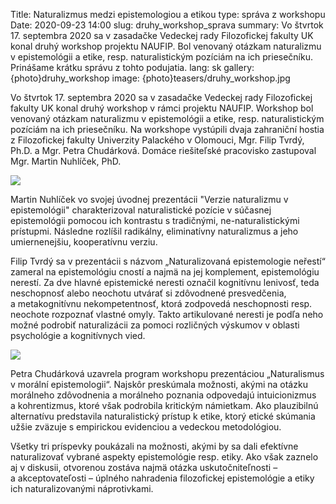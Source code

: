 Title: Naturalizmus medzi epistemologiou a etikou
type: správa z workshopu
Date: 2020-09-23 14:00
slug: druhy_workshop_sprava
summary: Vo štvrtok 17. septembra 2020 sa v zasadačke Vedeckej rady Filozofickej fakulty UK konal druhý workshop projektu NAUFIP. Bol venovaný otázkam naturalizmu v epistemológii a etike, resp. naturalistickým pozíciám na ich priesečníku. Prinášame krátku správu z tohto podujatia.
lang: sk
gallery: {photo}druhy_workshop
image: {photo}teasers/druhy_workshop.jpg


Vo štvrtok 17. septembra 2020 sa v zasadačke Vedeckej rady Filozofickej fakulty
UK konal druhý workshop v rámci projektu NAUFIP. Workshop bol venovaný otázkam
naturalizmu v epistemológii a etike, resp. naturalistickým pozíciám na ich
priesečníku. Na workshope vystúpili dvaja zahraniční hostia z Filozofickej
fakulty Univerzity Palackého v Olomouci, Mgr. Filip Tvrdý, Ph.D. a Mgr. Petra
Chudárková. Domáce riešiteľské pracovisko zastupoval Mgr. Martin Nuhlíček, PhD.

<img class="left" src="{static}/photos/druhy_workshop/druhy_workshop-2.jpg">

Martin Nuhlíček vo svojej úvodnej prezentácii "Verzie naturalizmu v
epistemológii" charakterizoval naturalistické pozície v súčasnej epistemológii
pomocou ich kontrastu s tradičnými, ne-naturalistickými prístupmi. Následne
rozlíšil radikálny, eliminatívny naturalizmus a jeho umiernenejšiu, kooperatívnu
verziu.

Filip Tvrdý sa v prezentácii s názvom „Naturalizovaná epistemologie neřestí“
zameral na epistemológiu cností a najmä na jej komplement, epistemológiu
nerestí. Za dve hlavné epistemické neresti označil kognitívnu lenivosť, teda
neschopnosť alebo neochotu utvárať si zdôvodnené presvedčenia, a metakognitívnu
nekompetentnosť, ktorá zodpovedá neschopnosti resp. neochote rozpoznať vlastné
omyly. Takto artikulované neresti je podľa neho možné podrobiť naturalizácii za
pomoci rozličných výskumov v oblasti psychológie a kognitívnych vied.

<img class="right" src="{static}/photos/druhy_workshop/druhy_workshop-3.jpg">

Petra Chudárková uzavrela program workshopu prezentáciou „Naturalismus v morální
epistemologii“. Najskôr preskúmala možnosti, akými na otázku morálneho
zdôvodnenia a morálneho poznania odpovedajú intuicionizmus a kohrentizmus, ktoré
však podrobila kritickým námietkam. Ako plauzibilnú alternatívu predstavila
naturalistický prístup k etike, ktorý etické skúmania užšie zväzuje s empirickou
evidenciou a vedeckou metodológiou.

Všetky tri príspevky poukázali na možnosti, akými by sa dali efektívne
naturalizovať vybrané aspekty epistemológie resp. etiky. Ako však zaznelo aj
v diskusii, otvorenou zostáva najmä otázka uskutočniteľnosti –
a akceptovateľosti – úplného nahradenia filozofickej epistemológie a etiky ich
naturalizovanými náprotivkami.  
